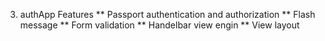3. authApp Features
   ** Passport authentication and authorization
   ** Flash message
   ** Form validation
   ** Handelbar view engin
   ** View layout
